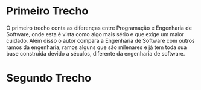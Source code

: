 # Primeiro Trecho
  O primeiro trecho conta as diferenças entre Programação e Engenharia de Software, onde esta é vista como algo mais sério e que exige um maior cuidado. Além disso o autor compara a Engenharia de Software com outros ramos da engenharia, ramos alguns que são milenares e já tem toda sua base construída devido a séculos, diferente da engenharia de software.

 # Segundo Trecho
